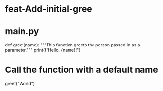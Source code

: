 # feat-Add-initial-gree
# main.py

def greet(name):
  """This function greets the person passed in as a parameter."""
  print(f"Hello, {name}!")

# Call the function with a default name
greet("World")
